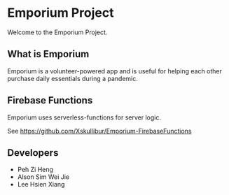 # Emporium Project
Welcome to the Emporium Project.

## What is Emporium
Emporium is a volunteer-powered app and is useful for helping each other purchase daily essentials during a pandemic.

## Firebase Functions
Emporium uses serverless-functions for server logic.

See https://github.com/Xskullibur/Emporium-FirebaseFunctions

## Developers
* Peh Zi Heng
* Alson Sim Wei Jie
* Lee Hsien Xiang
